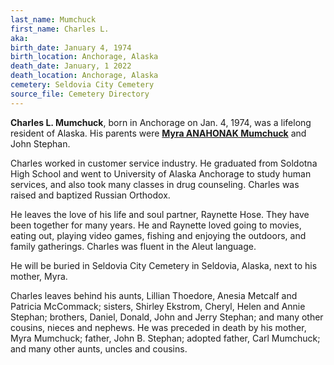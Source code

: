 ```yaml
---
last_name: Mumchuck
first_name: Charles L.
aka: 
birth_date: January 4, 1974
birth_location: Anchorage, Alaska
death_date: January, 1 2022
death_location: Anchorage, Alaska
cemetery: Seldovia City Cemetery
source_file: Cemetery Directory
---
```

**Charles L. Mumchuck**, born in Anchorage on Jan. 4, 1974, was a lifelong resident of Alaska. His parents were [**Myra ANAHONAK Mumchuck**](Mumchuck_Myra.md) and John Stephan.

Charles worked in customer service industry.  He graduated from Soldotna High School and went to University of Alaska Anchorage to study human services, and also took many classes in drug counseling.
Charles was raised and baptized Russian Orthodox.

He leaves the love of his life and soul partner, Raynette Hose. They have been together for many years.  He and Raynette loved going to movies, eating out, playing video games, fishing and enjoying the outdoors, and family gatherings. Charles was fluent in the Aleut language. 

He will be buried in Seldovia City Cemetery in Seldovia, Alaska, next to his mother, Myra. 


Charles leaves behind his aunts, Lillian Thoedore, Anesia Metcalf and Patricia McCommack; sisters, Shirley Ekstrom, Cheryl, Helen and Annie Stephan; brothers, Daniel, Donald, John and Jerry Stephan; and many other cousins, nieces and nephews.
He was preceded in death by his mother, Myra Mumchuck; father, John B. Stephan; adopted father, Carl Mumchuck; and many other aunts, uncles and cousins. 
